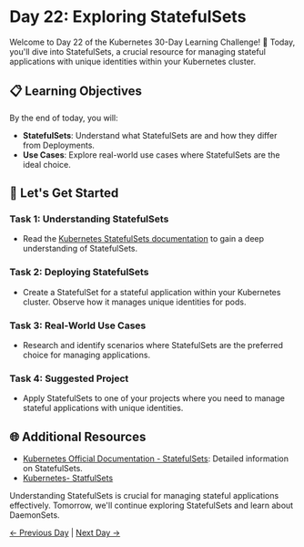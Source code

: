 # Day 22: Exploring StatefulSets


Welcome to Day 22 of the Kubernetes 30-Day Learning Challenge! 🚀 Today, you'll dive into StatefulSets, a crucial resource for managing stateful applications with unique identities within your Kubernetes cluster.

## 📋 Learning Objectives

By the end of today, you will:
- **StatefulSets**: Understand what StatefulSets are and how they differ from Deployments.
- **Use Cases**: Explore real-world use cases where StatefulSets are the ideal choice.

## 🚀 Let's Get Started

### Task 1: Understanding StatefulSets
- Read the [Kubernetes StatefulSets documentation](https://kubernetes.io/docs/concepts/workloads/controllers/statefulset/) to gain a deep understanding of StatefulSets.

### Task 2: Deploying StatefulSets
- Create a StatefulSet for a stateful application within your Kubernetes cluster. Observe how it manages unique identities for pods.

### Task 3: Real-World Use Cases
- Research and identify scenarios where StatefulSets are the preferred choice for managing applications.

### Task 4: Suggested Project
- Apply StatefulSets to one of your projects where you need to manage stateful applications with unique identities.

## 🌐 Additional Resources

- [Kubernetes Official Documentation - StatefulSets](https://kubernetes.io/docs/concepts/workloads/controllers/statefulset/): Detailed information on StatefulSets.
- [Kubernetes- StatfulSets](https://youtu.be/pPQKAR1pA9U?si=zX9bc4FO2EyCKxDM)

Understanding StatefulSets is crucial for managing stateful applications effectively. Tomorrow, we'll continue exploring StatefulSets and learn about DaemonSets.

[← Previous Day](../Day21/README.md) | [Next Day →](../Day23/README.md)
